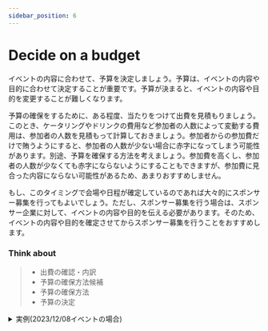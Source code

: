 ```yaml
---
sidebar_position: 6
---
```


# Decide on a budget

イベントの内容に合わせて、予算を決定しましょう。予算は、イベントの内容や目的に合わせて決定することが重要です。予算が決まると、イベントの内容や目的を変更することが難しくなります。

予算の確保をするために、ある程度、当たりをつけて出費を見積もりましょう。このとき、ケータリングやドリンクの費用など参加者の人数によって変動する費用は、参加者の人数を見積もって計算しておきましょう。参加者からの参加費だけで賄うようにすると、参加者の人数が少ない場合に赤字になってしまう可能性があります。別途、予算を確保する方法を考えましょう。参加費を高くし、参加者の人数が少なくても赤字にならないようにすることもできますが、参加費に見合った内容にならない可能性があるため、あまりおすすめしません。

もし、このタイミングで会場や日程が確定しているのであれば大々的にスポンサー募集を行ってもよいでしょう。ただし、スポンサー募集を行う場合は、スポンサー企業に対して、イベントの内容や目的を伝える必要があります。そのため、イベントの内容や目的を確定させてからスポンサー募集を行うことをおすすめします。

### Think about

> - 出費の確認・内訳
> - 予算の確保方法候補
> - 予算の確保方法
> - 予算の決定

<details>
  <summary>実例(2023/12/08イベントの場合)</summary>
  <div>
    ### 出費の確認・内訳

    - 会場費: 0円
    - 勉強会
      - 配信設備費: 42,752円
    - 懇親会
      - ケータリング費: 28,070円
      - ドリンク費: 2,655円
      - 手数料: 2,874円
      - その他: 2,000円
  
    合計: 78,351円

    ### 予算の確保方法候補

    - 四谷ラボのスポンサー企業からの支援
    - 懇親会参加者の参加費
    - 運営者の負担

    ### 予算の確保方法

    - 四谷ラボのスポンサー企業からの支援
    - 懇親会参加者の参加費
    
    の2つを組み合わせて予算を確保する。

    ### 予算の決定

    - 参加者の参加費: 一人あたり1,000円(合計25,000円)
    - スポンサー企業からの支援: 52,291円
  </div>
</details>

